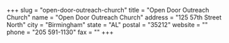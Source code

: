 +++
slug = "open-door-outreach-church"
title = "Open Door Outreach Church"
name = "Open Door Outreach Church"
address = "125 57th Street North"
city = "Birmingham"
state = "AL"
postal = "35212"
website = ""
phone = "205 591-1130"
fax = ""
+++
